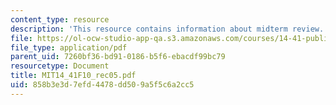 ```yaml
---
content_type: resource
description: 'This resource contains information about midterm review. '
file: https://ol-ocw-studio-app-qa.s3.amazonaws.com/courses/14-41-public-finance-and-public-policy-fall-2010/858b3e3d7efd4478dd509a5f5c6a2cc5_MIT14_41F10_rec05.pdf
file_type: application/pdf
parent_uid: 7260bf36-bd91-0186-b5f6-ebacdf99bc79
resourcetype: Document
title: MIT14_41F10_rec05.pdf
uid: 858b3e3d-7efd-4478-dd50-9a5f5c6a2cc5
---
```

